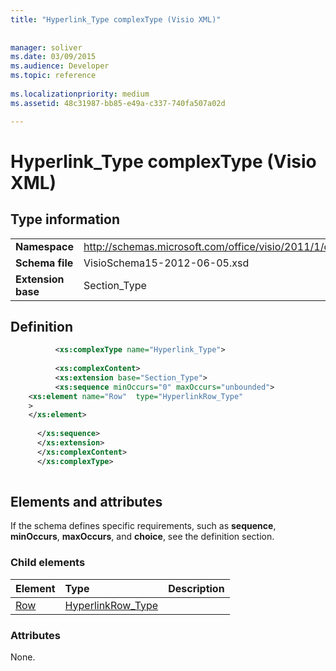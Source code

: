 ```yaml
---
title: "Hyperlink_Type complexType (Visio XML)"
 
 
manager: soliver
ms.date: 03/09/2015
ms.audience: Developer
ms.topic: reference
 
ms.localizationpriority: medium
ms.assetid: 48c31987-bb85-e49a-c337-740fa507a02d

---
```


# Hyperlink_Type complexType (Visio XML)

## Type information

|||
|:-----|:-----|
|**Namespace** <br/> |http://schemas.microsoft.com/office/visio/2011/1/core  <br/> |
|**Schema file** <br/> |VisioSchema15-2012-06-05.xsd  <br/> |
|**Extension base** <br/> |Section_Type  <br/> |
   
## Definition

```XML
          <xs:complexType name="Hyperlink_Type">
          
          <xs:complexContent>
          <xs:extension base="Section_Type">
          <xs:sequence minOccurs="0" maxOccurs="unbounded">
    <xs:element name="Row"  type="HyperlinkRow_Type"
    >
    </xs:element>
    
      </xs:sequence>
      </xs:extension>
      </xs:complexContent>
      </xs:complexType>
      
```

## Elements and attributes

If the schema defines specific requirements, such as **sequence**, **minOccurs**, **maxOccurs**, and **choice**, see the definition section. 
  
### Child elements

|**Element**|**Type**|**Description**|
|:-----|:-----|:-----|
|[Row](row-element-hyperlink-sectionvisio-xml.md) <br/> |[HyperlinkRow_Type](hyperlinkrow_type-complextypevisio-xml.md) <br/> ||
   
### Attributes

None.
  

